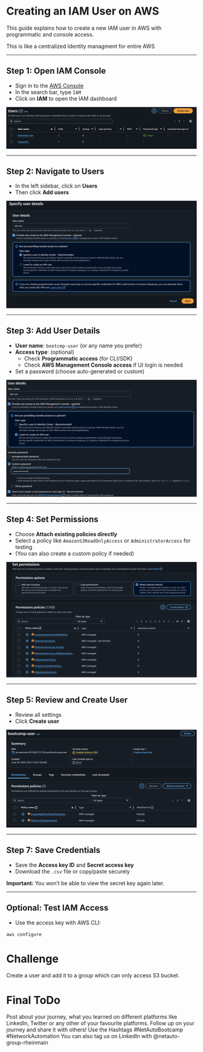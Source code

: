 # Creating an IAM User on AWS

This guide explains how to create a new IAM user in AWS with programmatic and console access.

This is like a centralized Identity managment for entire AWS

---

## Step 1: Open IAM Console
- Sign in to the [AWS Console](https://console.aws.amazon.com/)
- In the search bar, type `IAM`
- Click on **IAM** to open the IAM dashboard

![Screenshot - IAM Dashboard](images/iam-dashboard.png)

---

## Step 2: Navigate to Users
- In the left sidebar, click on **Users**
- Then click **Add users**

![Screenshot - Add IAM User](images/add-user.png)

---

## Step 3: Add User Details
- **User name**: `bootcmp-user` (or any name you prefer)
- **Access type**: (optional)
  - Check **Programmatic access** (for CLI/SDK)
  - Check **AWS Management Console access** if UI login is needed
- Set a password (choose auto-generated or custom)

![Screenshot - User Access Settings](images/user-access.png)

---

## Step 4: Set Permissions
- Choose **Attach existing policies directly**
- Select a policy like `AmazonS3ReadOnlyAccess` or `AdministratorAccess` for testing
- (You can also create a custom policy if needed)

![Screenshot - Attach Policy](images/attach-policy.png)

---

## Step 5: Review and Create User
- Review all settings
- Click **Create user**

![Screenshot - Review and Create](images/review-user.png)

---

## Step 7: Save Credentials
- Save the **Access key ID** and **Secret access key**
- Download the `.csv` file or copy/paste securely

**Important:** You won’t be able to view the secret key again later.

---

## Optional: Test IAM Access
- Use the access key with AWS CLI:
```bash
aws configure
```

# Challenge

Create a user and add it to a group which can only access S3 bucket.

# Final ToDo

Post about your journey, what you learned on different platforms like LinkedIn, Twitter or any other of your favourite platforms. Follow up on your journey and share it with others! Use the Hashtags #NetAutoBootcamp #NetworkAutomation
You can also tag us on LinkedIn with @netauto-group-rheinmain
